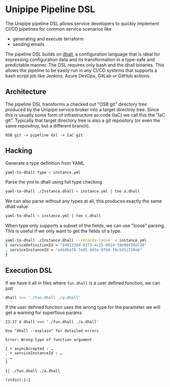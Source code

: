 # Unipipe Pipeline DSL

The Unipipe pipeline DSL allows service developers to quickly implement CI/CD pipelines for common service scenarios
like

- generating and execute terraform
- sending emails

The pipeline DSL builds on [dhall](https://dhall-lang.org), a configuration language that is ideal for expressing
configuration data and its transformation in a type-safe and predictable manner. The DSL requires only bash and the dhall binaries.
This allows the pipeline to be easily run in any CI/CD systems that supports a bash script job like Jenkins, Azure DevOps, GitLab or GitHub actions.

## Architecture

The pipeline DSL transforms a checked out "OSB git" directory tree produced by the Unipipe service broker into a
target directroy tree. Since this is usually some form of infrastructure as code (IaC) we call this the "IaC git".
Typically that target directory tree is also a git repository (or even the same repositroy, but a different branch).

```text
OSB git -> pipeline dsl -> IaC git
```

## Hacking

Generate a type definition from YAML

```bash
yaml-to-dhall type < instance.yml 
```

Parse the yml to dhall using full type checking

```bash
yaml-to-dhall ./Instance.dhall < instance.yml | tee a.dhall
```

We can also parse without any types at all, this produces exactly the same dhall value

```bash
yaml-to-dhall < instance.yml | tee c.dhall 
```

When type only supports a subset of the fields, we can use "loose" parsing. This is useful if we only want to get the fields of a type.

```bash
yaml-to-dhall ./Instance.dhall --records-loose  < instance.yml 
{ serviceDefinitionId = "d40133dd-8373-4c25-8014-fde98f38a728"
, serviceInstanceId = "e4bd6a78-7e05-4d5a-97b8-f8c5d1c710ab"
}
```

## Execution DSL

If we have it all in files where `fun.dhall` is a user defined function, we can just 

```bash
dhall <<< './fun.dhall ./a.dhall'
```

If the user defined function uses the wrong type for the parameter we will get a warning for superflous params

```text
23:37 $ dhall <<< './fun.dhall ./a.dhall'

Use "dhall --explain" for detailed errors

Error: Wrong type of function argument

{ + asyncAccepted : …
, + serviceInstanceId : …
, …
}

1│ ./fun.dhall ./a.dhall

(stdin):1:1
```
